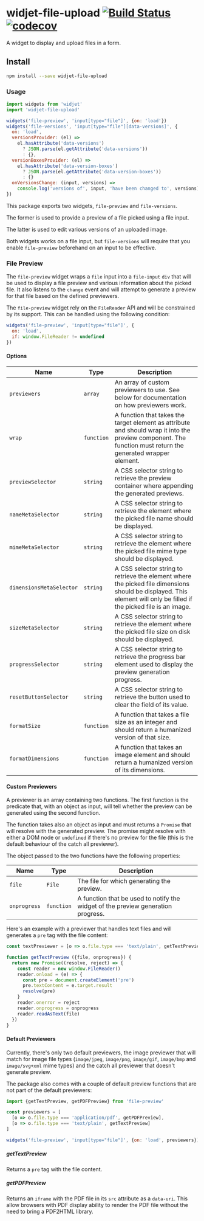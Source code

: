 # widjet-file-upload [![Build Status](https://travis-ci.org/abe33/widjet-file-upload.svg?branch=master)](https://travis-ci.org/abe33/widjet-file-upload) [![codecov](https://codecov.io/gh/abe33/widjet-file-upload/branch/master/graph/badge.svg)](https://codecov.io/gh/abe33/widjet-file-upload)

A widget to display and upload files in a form.

## Install

```sh
npm install --save widjet-file-upload
```

### Usage

```js
import widgets from 'widjet'
import 'widjet-file-upload'

widgets('file-preview', 'input[type="file"]', {on: 'load'})
widgets('file-versions', 'input[type="file"][data-versions]', {
  on: 'load',
  versionsProvider: (el) =>
    el.hasAttribute('data-versions')
      ? JSON.parse(el.getAttribute('data-versions'))
      : {},
  versionBoxesProvider: (el) =>
    el.hasAttribute('data-version-boxes')
      ? JSON.parse(el.getAttribute('data-version-boxes'))
      : {}
  onVersionsChange: (input, versions) =>
    console.log('versions of', input, 'have been changed to', versions)
})
```

This package exports two widgets, `file-preview` and `file-versions`.

The former is used to provide a preview of a file picked using a file input.

The latter is used to edit various versions of an uploaded image.

Both widgets works on a file input, but `file-versions` will require that you enable `file-preview` beforehand on an input to be effective.

### File Preview

The `file-preview` widget wraps a `file` input into a `file-input` `div` that will be used to display a file preview and various information about the picked file. It also listens to the `change` event and will attempt to generate a preview for that file based on the defined previewers.

The `file-preview` widget rely on the `FileReader` API and will be constrained by its support. This can be handled using the following condition:

```js
widgets('file-preview', 'input[type="file"]', {
  on: 'load',
  if: window.FileReader != undefined
})
```

#### Options

Name|Type|Description
---|---|---
`previewers`|`array`|An array of custom previewers to use. See below for documentation on how previewers work.
`wrap`|`function`|A function that takes the target element as attribute and should wrap it into the preview component. The function must return the generated wrapper element.
`previewSelector`|`string`|A CSS selector string to retrieve the preview container where appending the generated previews.
`nameMetaSelector`|`string`|A CSS selector string to retrieve the element where the picked file name should be displayed.
`mimeMetaSelector`|`string`|A CSS selector string to retrieve the element where the picked file mime type should be displayed.
`dimensionsMetaSelector`|`string`|A CSS selector string to retrieve the element where the picked file dimensions should be displayed. This element will only be filled if the picked file is an image.
`sizeMetaSelector`|`string`|A CSS selector string to retrieve the element where the picked file size on disk should be displayed.
`progressSelector`|`string`|A CSS selector string to retrieve the progress bar element used to display the preview generation progress.
`resetButtonSelector`|`string`|A CSS selector string to retrieve the button used to clear the field of its value.
`formatSize`|`function`|A function that takes a file size as an integer and should return a humanized version of that size.
`formatDimensions`|`function`|A function that takes an image element and should return a humanized version of its dimensions.

#### Custom Previewers

A previewer is an array containing two functions. The first function is the predicate that, with an object as input, will tell whether the preview can be generated using the second function.

The function takes also an object as input and must returns a `Promise` that will resolve with the generated preview. The promise might resolve with either a DOM node or `undefined` if there's no preview for the file (this is the default behaviour of the catch all previewer).

The object passed to the two functions have the following properties:

Name|Type|Description
---|---|---
`file`|`File`|The file for which generating the preview.
`onprogress`|`function`|A function that be used to notify the widget of the preview generation progress.

Here's an example with a previewer that handles text files and will generates a `pre` tag with the file content:

```js
const textPreviewer = [o => o.file.type === 'text/plain', getTextPreview]

function getTextPreview ({file, onprogress}) {
  return new Promise((resolve, reject) => {
    const reader = new window.FileReader()
    reader.onload = (e) => {
      const pre = document.createElement('pre')
      pre.textContent = e.target.result
      resolve(pre)
    }
    reader.onerror = reject
    reader.onprogress = onprogress
    reader.readAsText(file)
  })
}
```

#### Default Previewers

Currently, there's only two default previewers, the image previewer that will match for image file types (`image/jpeg`, `image/png`, `image/gif`, `image/bmp` and `image/svg+xml` mime types) and the catch all previewer that doesn't generate preview.

The package also comes with a couple of default preview functions that are not part of the default previewers:

```js
import {getTextPreview, getPDFPreview} from 'file-preview'

const previewers = [
  [o => o.file.type === 'application/pdf', getPDFPreview],
  [o => o.file.type === 'text/plain', getTextPreview]
]

widgets('file-preview', 'input[type="file"]', {on: 'load', previewers})
```

##### getTextPreview

Returns a `pre` tag with the file content.

##### getPDFPreview

Returns an `iframe` with the PDF file in its `src` attribute as a `data-uri`. This allow browsers with PDF display ability to render the PDF file without the need to bring a PDF2HTML library.
